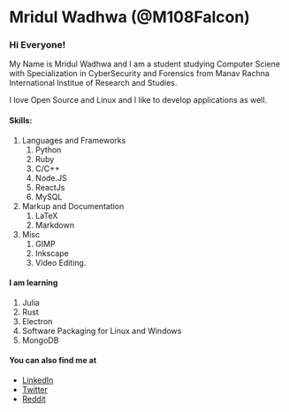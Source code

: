 # Mridul Wadhwa (@M108Falcon)

### Hi Everyone!
My Name is Mridul Wadhwa and I am a student studying Computer Sciene with Specialization in CyberSecurity and Forensics from Manav Rachna International Institue of Research and Studies.

I love Open Source and Linux and I like to develop applications as well.

#### Skills:
1. Languages and Frameworks
    1. Python
    2. Ruby 
    3. C/C++
    4. Node.JS
    5. ReactJs
    6. MySQL
2. Markup and Documentation
    1. LaTeX
    2. Markdown
3. Misc
    1. GIMP
    2. Inkscape
    3. Video Editing.

#### I am learning
1. Julia
2. Rust
3. Electron
4. Software Packaging for Linux and Windows
5. MongoDB

#### You can also find me at 
- [LinkedIn](https://linkedin.com/in/mridul-wadhwa-mw2000)
- [Twitter](https://twitter.com/M108_Falcon)
- [Reddit](https://reddit.com/user/M108Falcon)
